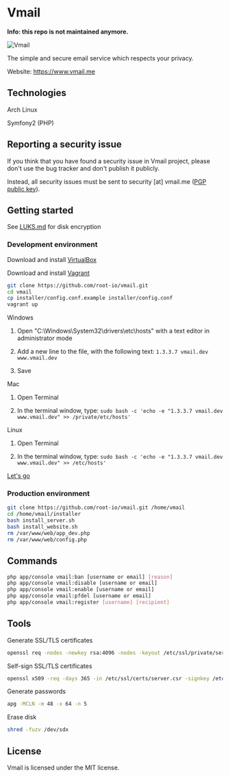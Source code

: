 Vmail
=====

**Info: this repo is not maintained anymore.**

![Vmail](https://www.vmail.me/media/images/facebook_share.png)

The simple and secure email service which respects your privacy.

Website: https://www.vmail.me


Technologies
------------

Arch Linux

Symfony2 (PHP)


Reporting a security issue
--------------------------

If you think that you have found a security issue in Vmail project, please don't use the bug tracker and don't publish it publicly.

Instead, all security issues must be sent to security [at] vmail.me ([PGP public key](https://keybase.io/rootio)).


Getting started
---------------

See [LUKS.md](./LUKS.md) for disk encryption


### Development environment

Download and install [VirtualBox](https://www.virtualbox.org/wiki/Downloads)

Download and install [Vagrant](https://www.vagrantup.com/downloads.html)

```sh
git clone https://github.com/root-io/vmail.git
cd vmail
cp installer/config.conf.example installer/config.conf
vagrant up
```

Windows

1. Open "C:\Windows\System32\drivers\etc\hosts" with a text editor in administrator mode

1. Add a new line to the file, with the following text: `1.3.3.7 vmail.dev www.vmail.dev`

1. Save

Mac

1. Open Terminal

1. In the terminal window, type: `sudo bash -c 'echo -e "1.3.3.7 vmail.dev www.vmail.dev" >> /private/etc/hosts'`

Linux

1. Open Terminal

1. In the terminal window, type: `sudo bash -c 'echo -e "1.3.3.7 vmail.dev www.vmail.dev" >> /etc/hosts'`

[Let's go](https://www.vmail.dev/app_dev.php/)


### Production environment

```sh
git clone https://github.com/root-io/vmail.git /home/vmail
cd /home/vmail/installer
bash install_server.sh
bash install_website.sh
rm /var/www/web/app_dev.php
rm /var/www/web/config.php
```


Commands
--------

```sh
php app/console vmail:ban [username or email] [reason]
php app/console vmail:disable [username or email]
php app/console vmail:enable [username or email]
php app/console vmail:pfdel [username or email]
php app/console vmail:register [username] [recipient]
```


Tools
-----

Generate SSL/TLS certificates
```sh
openssl req -nodes -newkey rsa:4096 -nodes -keyout /etc/ssl/private/server.key -out /etc/ssl/certs/server.csr
```

Self-sign SSL/TLS certificates
```sh
openssl x509 -req -days 365 -in /etc/ssl/certs/server.csr -signkey /etc/ssl/private/server.key -out /etc/ssl/certs/server.crt
```

Generate passwords
```sh
apg -MCLN -m 48 -x 64 -n 5
```

Erase disk
```sh
shred -fuzv /dev/sdx
```


License
-------

Vmail is licensed under the MIT license.
